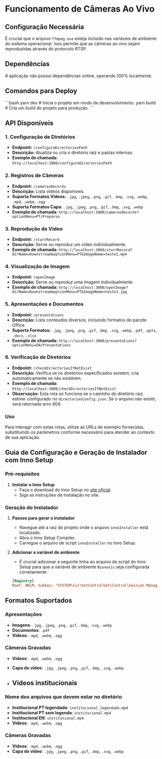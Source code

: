 # Funcionamento de Câmeras Ao Vivo

## Configuração Necessária
É crucial que o arquivo `ffmpeg.exe` esteja incluído nas variáveis de ambiente do sistema operacional. Isso permite que as câmeras ao vivo sejam reproduzidas através do protocolo RTSP.

## Dependências
A aplicação não possui dependências online, operando 100% localmente.

## Comandos para Deploy
\```bash
yarn dev   # Inicia o projeto em modo de desenvolvimento.
yarn build # Cria um build do projeto para produção.
\```

## API Disponíveis

### 1. Configuração de Diretórios
- **Endpoint:** `/configureDirectoriesPath`
- **Descrição:** Atualiza ou cria o diretório raiz e pastas internas.
- **Exemplo de chamada:** `http://localhost:3000/configureDirectoriesPath`

### 2. Registros de Câmeras
- **Endpoint:** `/camerasRecords`
- **Descrição:** Lista vídeos disponíveis.
- **Suporta Formatos Vídeos:** `.jpg`, `.jpeg`, `.png`, `.gif`, `.bmp`, `.svg`, `.webp`, `.mp4`, `.webm`, `.ogg`
- **Suporta Formatos Capa:** `.jpg`, `.jpeg`, `.png`, `.gif`, `.bmp`, `.svg`, `.webp`
- **Exemplo de chamada:** `http://localhost:3000/camerasRecords?optionMenu=PT/Preparos`

### 3. Reprodução de Vídeo
- **Endpoint:** `/startRecord`
- **Descrição:** Serve ou reproduz um vídeo individualmente.
- **Exemplo de chamada:** `http://localhost:3000/startRecord?DirName=Downstream&optionMenu=PT&ImageName=teste1.mp4`

### 4. Visualização de Imagem
- **Endpoint:** `/openImage`
- **Descrição:** Serve ou reproduz uma imagem individualmente.
- **Exemplo de chamada:** `http://localhost:3000/openImage?DirName=Downstream&optionMenu=PT&ImageName=teste1.jpg`

### 5. Apresentações e Documentos
- **Endpoint:** `/presentations`
- **Descrição:** Lista conteúdos diversos, incluindo formatos do pacote Office.
- **Suporta Formatos:** `.jpg`, `.jpeg`, `.png`, `.gif`, `.bmp`, `.svg`, `.webp`, `.pdf`, `.pptx`, `.docx`, `.xlsx`
- **Exemplo de chamada:** `http://localhost:3000/presentations?optionMenu=EN/Presentations`

### 6. Verificação de Diretórios
- **Endpoint:** `/checkDirectoriesIfNotExist`
- **Descrição:** Verifica se os diretórios especificados existem; cria automaticamente se não existirem.
- **Exemplo de chamada:** `http://localhost:3000/checkDirectoriesIfNotExist`
- **Observação:** Esta rota só funciona se o caminho do diretório raiz estiver configurado no `directoriesConfig.json`. Se o arquivo não existir, será retornado erro 404.

### Uso
Para interagir com estas rotas, utilize as URLs de exemplo fornecidas, substituindo os parâmetros conforme necessário para atender ao contexto de sua aplicação.


## Guia de Configuração e Geração de Instalador com Inno Setup

### Pré-requisitos
1. **Instalar o Inno Setup**
   - Faça o download do Inno Setup no [site oficial](https://jrsoftware.org/isinfo.php).
   - Siga as instruções de instalação no site.

### Geração do Instalador

1. **Passos para gerar o instalador**
   - Navegue até a raiz do projeto onde o arquivo `innoInstaller` está localizado.
   - Abra o Inno Setup Compiler.
   - Carregue o arquivo de script `innoInstaller` no Inno Setup.

2. **Adicionar a variável de ambiente**
   - É crucial adicionar a seguinte linha ao arquivo de script do Inno Setup para que a variável de ambiente `Bionovis` seja configurada corretamente:
   ```ini
   [Registry]
   Root: HKLM; Subkey: "SYSTEM\CurrentControlSet\Control\Session Manager\Environment"; ValueType: string; ValueName: "Bionovis"; ValueData: "{app}"; Flags: preservestringtype uninsdeletevalue

## Formatos Suportados

### Apresentações
- **Imagens**: `.jpg`, `.jpeg`, `.png`, `.gif`, `.bmp`, `.svg`, `.webp`
- **Documentos**: `.pdf`
- **Vídeos**: `.mp4`, `.webm`, `.ogg`

### Câmeras Gravadas
- **Vídeos**: `.mp4`, `.webm`, `.ogg`
- **Capa do vídeo**: `.jpg`, `.jpeg`, `.png`, `.gif`, `.bmp`, `.svg`, `.webp`

- ## Vídeos institucionais

### Nome dos arquivos que devem estar no diretório
- **Institucional PT legendado**: `institucional_legendado.mp4`
- **Institucional PT sem legenda**: `institucional.mp4`
- **Institucional EN**: `institutional.mp4`
- **Vídeos**: `.mp4`, `.webm`, `.ogg`

### Câmeras Gravadas
- **Vídeos**: `.mp4`, `.webm`, `.ogg`
- **Capa do vídeo**: `.jpg`, `.jpeg`, `.png`, `.gif`, `.bmp`, `.svg`, `.webp`
